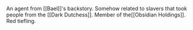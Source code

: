 An agent from [[Bael]]'s backstory. Somehow related to slavers that took people from the [[Dark Dutchess]]. Member of the[[Obsidian Holdings]]. Red tiefling.